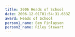 ```yaml
---
title: 2006 Heads of School
date: 2006-12-01T01:54:31.633Z
award: Heads of School
person1_name: Ben Finlayson
person2_name: Riley Stewart
---
```


